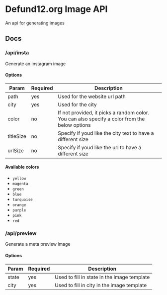 # Defund12.org Image API

An api for generating images

## Docs

### /api/insta

Generate an instagram image

#### Options

| Param     | Required | Description                                                                                   |
| --------- | -------- | --------------------------------------------------------------------------------------------- |
| path      | yes      | Used for the website url path                                                                 |
| city      | yes      | Used for the city                                                                             |
| color     | no       | If not provided, it picks a random color. You can also specify a color from the below options |
| titleSize | no       | Specify if youd like the city text to have a different size                                   |
| urlSize   | no       | Specify if youd like the url to have a different size                                         |

#### Available colors

- `yellow`
- `magenta`
- `green`
- `blue`
- `turquoise`
- `orange`
- `purple`
- `pink`
- `red`


### /api/preview

Generate a meta preview image

#### Options

| Param     | Required | Description                                                                                   |
| --------- | -------- | --------------------------------------------------------------------------------------------- |
| state     | yes      | Used to fill in state in the image template                                                   |
| city      | yes      | Used to fill in city in the image template                                                    |
      
